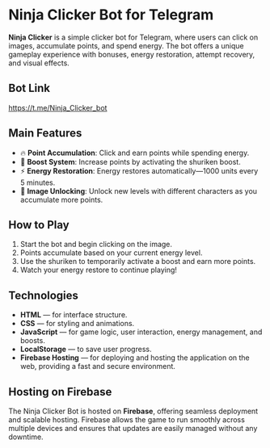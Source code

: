 # Ninja Clicker Bot for Telegram

**Ninja Clicker** is a simple clicker bot for Telegram, where users can click on images, accumulate points, and spend energy. The bot offers a unique gameplay experience with bonuses, energy restoration, attempt recovery, and visual effects.

## Bot Link
https://t.me/Ninja_Clicker_bot

## Main Features
- 🔥 **Point Accumulation**: Click and earn points while spending energy.
- 🚀 **Boost System**: Increase points by activating the shuriken boost.
- ⚡️ **Energy Restoration**: Energy restores automatically—1000 units every 5 minutes.
- 🐸 **Image Unlocking**: Unlock new levels with different characters as you accumulate more points.

## How to Play
1. Start the bot and begin clicking on the image.
2. Points accumulate based on your current energy level.
3. Use the shuriken to temporarily activate a boost and earn more points.
4. Watch your energy restore to continue playing!

## Technologies
- **HTML** — for interface structure.
- **CSS** — for styling and animations.
- **JavaScript** — for game logic, user interaction, energy management, and boosts.
- **LocalStorage** — to save user progress.
- **Firebase Hosting** — for deploying and hosting the application on the web, providing a fast and secure environment.

## Hosting on Firebase
The Ninja Clicker Bot is hosted on **Firebase**, offering seamless deployment and scalable hosting. Firebase allows the game to run smoothly across multiple devices and ensures that updates are easily managed without any downtime.
